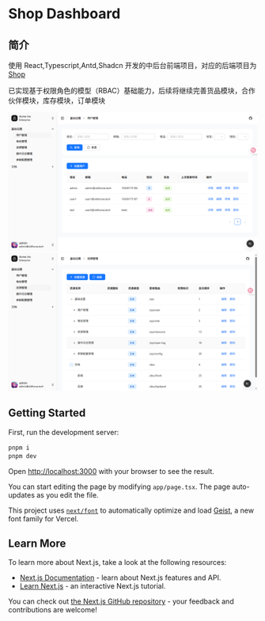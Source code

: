 # Shop Dashboard

## 简介

使用 React,Typescript,Antd,Shadcn
开发的中后台前端项目，对应的后端项目为 [Shop](https://github.com/Madq92/shop)

已实现基于权限角色的模型（RBAC）基础能力，后续将继续完善货品模块，合作伙伴模块，库存模块，订单模块

![用户定义](/public/demo/img.png)
![资源定义](/public/demo/img_1.png)

## Getting Started

First, run the development server:

```bash
pnpm i
pnpm dev
```

Open [http://localhost:3000](http://localhost:3000) with your browser to see the result.

You can start editing the page by modifying `app/page.tsx`. The page auto-updates as you edit the file.

This project uses [`next/font`](https://nextjs.org/docs/app/building-your-application/optimizing/fonts) to automatically
optimize and load [Geist](https://vercel.com/font), a new font family for Vercel.

## Learn More

To learn more about Next.js, take a look at the following resources:

- [Next.js Documentation](https://nextjs.org/docs) - learn about Next.js features and API.
- [Learn Next.js](https://nextjs.org/learn) - an interactive Next.js tutorial.

You can check out [the Next.js GitHub repository](https://github.com/vercel/next.js) - your feedback and contributions
are welcome!
